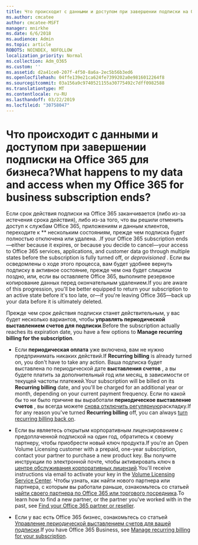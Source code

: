 ```yaml
---
title: Что происходит с данными и доступом при завершении подписки на Office 365 для бизнеса?
ms.author: cmcatee
author: cmcatee-MSFT
manager: mnirkhe
ms.date: 6/6/2018
ms.audience: Admin
ms.topic: article
ROBOTS: NOINDEX, NOFOLLOW
localization_priority: Normal
ms.collection: Adm_O365
ms.custom: ''
ms.assetid: d2a41ce0-207f-4f50-8a6a-2ec5b56b3ed6
ms.openlocfilehash: 04ffe139e21ca624fe7399202a0e9816012264f8
ms.sourcegitcommit: 03a156a9c9740521155a30775492c7dff0982588
ms.translationtype: MT
ms.contentlocale: ru-RU
ms.lasthandoff: 03/22/2019
ms.locfileid: "30758047"
---
```

# <a name="what-happens-to-my-data-and-access-when-my-office-365-for-business-subscription-ends"></a><span data-ttu-id="00f7f-102">Что происходит с данными и доступом при завершении подписки на Office 365 для бизнеса?</span><span class="sxs-lookup"><span data-stu-id="00f7f-102">What happens to my data and access when my Office 365 for business subscription ends?</span></span>

<span data-ttu-id="00f7f-103">Если срок действия подписки на Office 365 заканчивается (либо из-за истечения срока действия), либо из-за того, что вы решили отменить доступ к службам Office 365, приложениям и данным клиентов, переходите к \*\* нескольким состояниям, прежде чем подписка будет полностью отключена или удалена.  .</span><span class="sxs-lookup"><span data-stu-id="00f7f-103">If your Office 365 subscription ends—either because it expires, or because you decide to cancel—your access to Office 365 services, applications, and customer data go through multiple states before the subscription is fully turned off, or  *deprovisioned*  .</span></span> <span data-ttu-id="00f7f-104">Если вы осведомлены о ходе этого процесса, вам будет удобнее вернуть подписку в активное состояние, прежде чем она будет слишком поздно, или, если вы оставляете Office 365, выполните резервное копирование данных перед окончательным удалением.</span><span class="sxs-lookup"><span data-stu-id="00f7f-104">If you are aware of this progression, you'll be better equipped to return your subscription to an active state before it's too late, or—if you're leaving Office 365—back up your data before it is ultimately deleted.</span></span> 
  
<span data-ttu-id="00f7f-105">Прежде чем срок действия подписки станет действительным, у вас будет несколько вариантов, чтобы **управлять периодической выставлением счетов для подписки**.</span><span class="sxs-lookup"><span data-stu-id="00f7f-105">Before the subscription actually reaches its expiration date, you have a few options to **Manage recurring billing for the subscription**.</span></span> 
  
- <span data-ttu-id="00f7f-106">Если **периодическая оплата** уже включена, вам не нужно предпринимать никаких действий.</span><span class="sxs-lookup"><span data-stu-id="00f7f-106">If **Recurring billing** is already turned on, you don't have to take any action.</span></span> <span data-ttu-id="00f7f-107">Ваша подписка будет выставлена по периодической дате **выставления счетов** , а вы будете платить за дополнительный год или месяц, в зависимости от текущей частоты платежей.</span><span class="sxs-lookup"><span data-stu-id="00f7f-107">Your subscription will be billed on its **Recurring billing** date, and you'll be charged for an additional year or month, depending on your current payment frequency.</span></span> <span data-ttu-id="00f7f-108">Если по какой бы то ни было причине вы выработали **периодическое выставление счетов** , вы всегда можете [снова отключить регулярную](https://support.office.com/article/8d83b530-f4ca-47f6-a666-e5791cbacc7e)раскладку.</span><span class="sxs-lookup"><span data-stu-id="00f7f-108">If for any reason you've turned **Recurring billing** off, you can always [turn recurring billing back on](https://support.office.com/article/8d83b530-f4ca-47f6-a666-e5791cbacc7e).</span></span>
    
- <span data-ttu-id="00f7f-109">Если вы являетесь открытым корпоративным лицензированием с предоплаченной подпиской на один год, обратитесь к своему партнеру, чтобы приобрести новый ключ продукта.</span><span class="sxs-lookup"><span data-stu-id="00f7f-109">If you're an Open Volume Licensing customer with a prepaid, one-year subscription, contact your partner to purchase a new product key.</span></span> <span data-ttu-id="00f7f-110">Вы получите инструкции по электронной почте, чтобы активировать ключ в [центре обслуживания корпоративных лицензий](https://go.microsoft.com/fwlink/p/?LinkID=282016).</span><span class="sxs-lookup"><span data-stu-id="00f7f-110">You'll receive instructions via email to activate your key in the [Volume Licensing Service Center](https://go.microsoft.com/fwlink/p/?LinkID=282016).</span></span> <span data-ttu-id="00f7f-111">Чтобы узнать, как найти нового партнера или партнера, с которым вы работали раньше, ознакомьтесь со статьей [найти своего партнера по Office 365 или торгового посредника](https://support.office.com/article/b6c18a9b-2aed-4c84-9d75-af709160258c).</span><span class="sxs-lookup"><span data-stu-id="00f7f-111">To learn how to find a new partner, or the partner you've worked with in the past, see [Find your Office 365 partner or reseller](https://support.office.com/article/b6c18a9b-2aed-4c84-9d75-af709160258c).</span></span>
    
- <span data-ttu-id="00f7f-112">Если у вас есть Office 365 бизнес, ознакомьтесь со статьей [Управление периодической выставлением счетов для вашей подписки](https://support.office.com/article/8d83b530-f4ca-47f6-a666-e5791cbacc7e).</span><span class="sxs-lookup"><span data-stu-id="00f7f-112">If you have Office 365 Business, see [Manage recurring billing for your subscription](https://support.office.com/article/8d83b530-f4ca-47f6-a666-e5791cbacc7e).</span></span>
    


